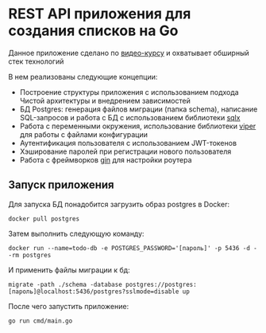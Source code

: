 # REST API приложения для создания списков на Go

Данное приложение сделано по [видео-курсу](https://www.youtube.com/playlist?list=PLbTTxxr-hMmyFAvyn7DeOgNRN8BQdjFm8) и охватывает обширный стек технологий

В нем реализованы следующие концепции:
* Построение структуры приложения с использованием подхода Чистой архитектуры и внедрением зависимостей
* БД Postgres: генерация файлов миграции (папка schema), написание SQL-запросов и работа с БД с использованием библиотеки [sqlx](https://github.com/jmoiron/sqlx)
* Работа с переменными окружения, использование библиотеки [viper](https://github.com/spf13/viper) для работы с файлами конфигурации
* Аутентификация пользователя с использованием JWT-токенов
* Хэширование паролей при регистрации нового пользователя
* Работа с фреймворков [gin](https://github.com/gin-gonic/gin) для настройки роутера

## Запуск приложения

Для запуска БД понадобится загрузить образ postgres в Docker:

`docker pull postgres`
 
Затем выполнить следующую команду:

`docker run --name=todo-db -e POSTGRES_PASSWORD='[пароль]' -p 5436 -d --rm postgres`

И применить файлы миграции к бд:

`migrate -path ./schema -database postgres://postgres:[пароль]@localhost:5436/postgres?sslmode=disable up
`

После чего запустить приложение:

`go run cmd/main.go`





